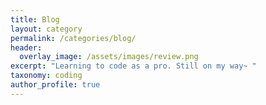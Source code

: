 ```yaml
---
title: Blog
layout: category
permalink: /categories/blog/
header:
  overlay_image: /assets/images/review.png
excerpt: "Learning to code as a pro. Still on my way~ "
taxonomy: coding
author_profile: true
---
```

